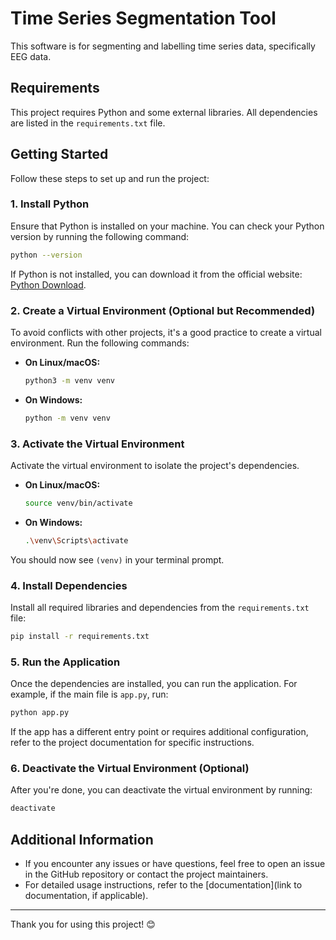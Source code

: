 # Time Series Segmentation Tool

This software is for segmenting and labelling time series data, specifically EEG data. 

## Requirements

This project requires Python and some external libraries. All dependencies are listed in the `requirements.txt` file.

## Getting Started

Follow these steps to set up and run the project:

### 1. Install Python

Ensure that Python is installed on your machine. You can check your Python version by running the following command:

```bash
python --version
```

If Python is not installed, you can download it from the official website: [Python Download](https://www.python.org/downloads/).

### 2. Create a Virtual Environment (Optional but Recommended)

To avoid conflicts with other projects, it's a good practice to create a virtual environment. Run the following commands:

- **On Linux/macOS:**
  ```bash
  python3 -m venv venv
  ```

- **On Windows:**
  ```bash
  python -m venv venv
  ```

### 3. Activate the Virtual Environment

Activate the virtual environment to isolate the project's dependencies.

- **On Linux/macOS:**
  ```bash
  source venv/bin/activate
  ```

- **On Windows:**
  ```bash
  .\venv\Scripts\activate
  ```

You should now see `(venv)` in your terminal prompt.

### 4. Install Dependencies

Install all required libraries and dependencies from the `requirements.txt` file:

```bash
pip install -r requirements.txt
```

### 5. Run the Application

Once the dependencies are installed, you can run the application. For example, if the main file is `app.py`, run:

```bash
python app.py
```

If the app has a different entry point or requires additional configuration, refer to the project documentation for specific instructions.

### 6. Deactivate the Virtual Environment (Optional)

After you're done, you can deactivate the virtual environment by running:

```bash
deactivate
```

## Additional Information

- If you encounter any issues or have questions, feel free to open an issue in the GitHub repository or contact the project maintainers.
- For detailed usage instructions, refer to the [documentation](link to documentation, if applicable).

---

Thank you for using this project! 😊
